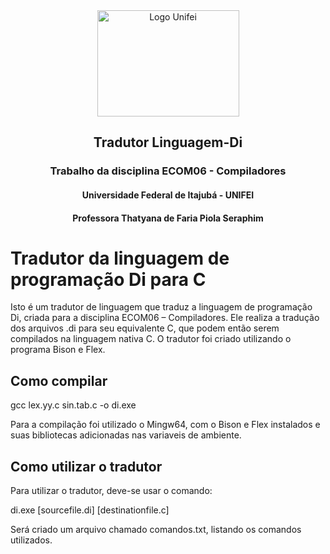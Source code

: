 <div align="center">
  <img src="https://neoa.unifei.edu.br/cover/logo/unifei.png" alt="Logo Unifei" height="170" width="227">
</div>

## <div align="center">Tradutor Linguagem-Di</div>
### <div align="center">Trabalho da disciplina ECOM06 - Compiladores</div>
#### <div align="center">Universidade Federal de Itajubá - UNIFEI</div>
#### <div align="center">Professora Thatyana de Faria Piola Seraphim</div>
Tradutor da linguagem de programação Di para C
==============================================

Isto é um tradutor de linguagem que traduz a linguagem de programação Di, criada
para a disciplina ECOM06 – Compiladores. Ele realiza a tradução dos arquivos .di
para seu equivalente C, que podem então serem compilados na linguagem nativa C.
O tradutor foi criado utilizando o programa Bison e Flex.


## Como compilar

gcc lex.yy.c sin.tab.c -o di.exe

Para a compilação foi utilizado o Mingw64, com o Bison e Flex instalados e suas
bibliotecas adicionadas nas variaveis de ambiente.

## Como utilizar o tradutor

Para utilizar o tradutor, deve-se usar o comando:

di.exe [sourcefile.di] [destinationfile.c]

Será criado um arquivo chamado comandos.txt, listando os comandos utilizados.
